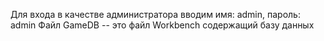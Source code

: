 Для входа в качестве администратора вводим имя: admin, пароль: admin
Файл GameDB -- это файл Workbench содержащий базу данных
